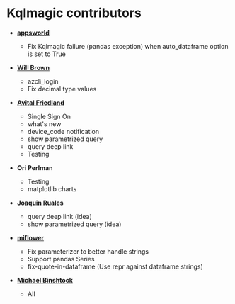 Kqlmagic contributors
============================================

* **[appsworld](https://github.com/appsworld)**

  * Fix Kqlmagic failure (pandas exception) when auto_dataframe option is set to True

* **[Will Brown](https://github.com/wpbrown)**

  * azcli_login
  * Fix decimal type values

* **[Avital Friedland](https://github.com/avitalfriedland)**

  * Single Sign On
  * what's new
  * device_code notification
  * show parametrized query
  * query deep link
  * Testing

* **Ori Perlman**

  * Testing
  * matplotlib charts

* **[Joaquin Ruales](https://github.com/jruales)**

  * query deep link (idea)
  * show parametrized query (idea)
  
* **[miflower](https://github.com/miflower)**
  
  * Fix parameterizer to better handle strings
  * Support pandas Series
  * fix-quote-in-dataframe (Use repr against dataframe strings)

* **[Michael Binshtock](https://github.com/mbnshtck)**

  * All
